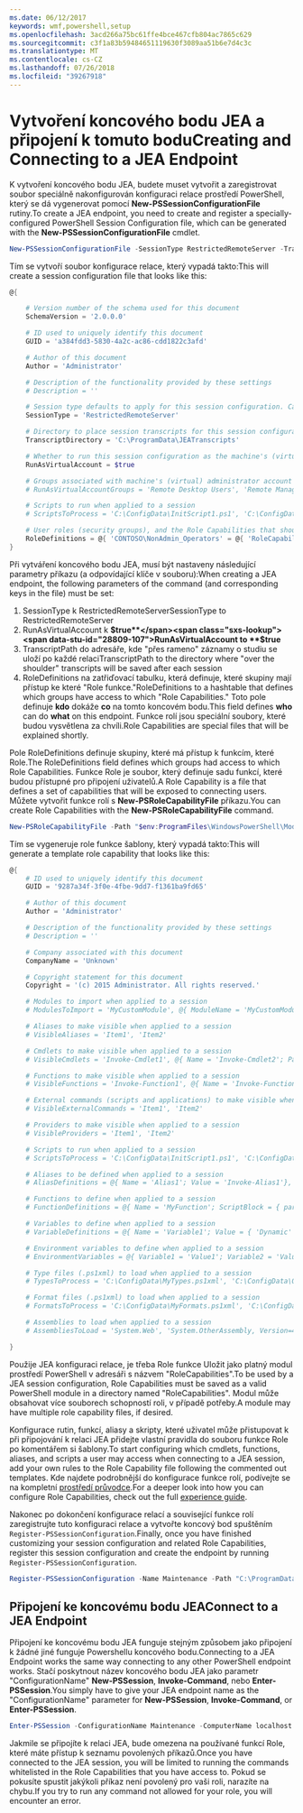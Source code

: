 ```yaml
---
ms.date: 06/12/2017
keywords: wmf,powershell,setup
ms.openlocfilehash: 3acd266a75bc61ffe4bce467cfb804ac7865c629
ms.sourcegitcommit: c3f1a83b59484651119630f3089aa51b6e7d4c3c
ms.translationtype: MT
ms.contentlocale: cs-CZ
ms.lasthandoff: 07/26/2018
ms.locfileid: "39267918"
---
```

# <a name="creating-and-connecting-to-a-jea-endpoint"></a><span data-ttu-id="28809-102">Vytvoření koncového bodu JEA a připojení k tomuto bodu</span><span class="sxs-lookup"><span data-stu-id="28809-102">Creating and Connecting to a JEA Endpoint</span></span>

<span data-ttu-id="28809-103">K vytvoření koncového bodu JEA, budete muset vytvořit a zaregistrovat soubor speciálně nakonfigurován konfiguraci relace prostředí PowerShell, který se dá vygenerovat pomocí **New-PSSessionConfigurationFile** rutiny.</span><span class="sxs-lookup"><span data-stu-id="28809-103">To create a JEA endpoint, you need to create and register a specially-configured PowerShell Session Configuration file, which can be generated with the **New-PSSessionConfigurationFile** cmdlet.</span></span>

```powershell
New-PSSessionConfigurationFile -SessionType RestrictedRemoteServer -TranscriptDirectory "C:\ProgramData\JEATranscripts" -RunAsVirtualAccount -RoleDefinitions @{ 'CONTOSO\NonAdmin_Operators' = @{ RoleCapabilities = 'Maintenance' }} -Path "$env:ProgramData\JEAConfiguration\Demo.pssc"
```

<span data-ttu-id="28809-104">Tím se vytvoří soubor konfigurace relace, který vypadá takto:</span><span class="sxs-lookup"><span data-stu-id="28809-104">This will create a session configuration file that looks like this:</span></span>

```powershell
@{

    # Version number of the schema used for this document
    SchemaVersion = '2.0.0.0'

    # ID used to uniquely identify this document
    GUID = 'a384fdd3-5830-4a2c-ac86-cdd1822c3afd'

    # Author of this document
    Author = 'Administrator'

    # Description of the functionality provided by these settings
    # Description = ''

    # Session type defaults to apply for this session configuration. Can be 'RestrictedRemoteServer' (recommended), 'Empty', or 'Default'
    SessionType = 'RestrictedRemoteServer'

    # Directory to place session transcripts for this session configuration
    TranscriptDirectory = 'C:\ProgramData\JEATranscripts'

    # Whether to run this session configuration as the machine's (virtual) administrator account
    RunAsVirtualAccount = $true

    # Groups associated with machine's (virtual) administrator account
    # RunAsVirtualAccountGroups = 'Remote Desktop Users', 'Remote Management Users'

    # Scripts to run when applied to a session
    # ScriptsToProcess = 'C:\ConfigData\InitScript1.ps1', 'C:\ConfigData\InitScript2.ps1'

    # User roles (security groups), and the Role Capabilities that should be applied to them when applied to a session
    RoleDefinitions = @{ 'CONTOSO\NonAdmin_Operators' = @{ 'RoleCapabilities' = 'Maintenance' } }
}
```

<span data-ttu-id="28809-105">Při vytváření koncového bodu JEA, musí být nastaveny následující parametry příkazu (a odpovídající klíče v souboru):</span><span class="sxs-lookup"><span data-stu-id="28809-105">When creating a JEA endpoint, the following parameters of the command (and corresponding keys in the file) must be set:</span></span>

1. <span data-ttu-id="28809-106">SessionType k RestrictedRemoteServer</span><span class="sxs-lookup"><span data-stu-id="28809-106">SessionType to RestrictedRemoteServer</span></span>
2. <span data-ttu-id="28809-107">RunAsVirtualAccount k **$true**</span><span class="sxs-lookup"><span data-stu-id="28809-107">RunAsVirtualAccount to **$true**</span></span>
3. <span data-ttu-id="28809-108">TranscriptPath do adresáře, kde "přes rameno" záznamy o studiu se uloží po každé relaci</span><span class="sxs-lookup"><span data-stu-id="28809-108">TranscriptPath to the directory where "over the shoulder" transcripts will be saved after each session</span></span>
4. <span data-ttu-id="28809-109">RoleDefinitions na zatřiďovací tabulku, která definuje, které skupiny mají přístup ke které "Role funkce."</span><span class="sxs-lookup"><span data-stu-id="28809-109">RoleDefinitions to a hashtable that defines which groups have access to which "Role Capabilities."</span></span> <span data-ttu-id="28809-110">Toto pole definuje **kdo** dokáže **co** na tomto koncovém bodu.</span><span class="sxs-lookup"><span data-stu-id="28809-110">This field defines **who** can do **what** on this endpoint.</span></span> <span data-ttu-id="28809-111">Funkce rolí jsou speciální soubory, které budou vysvětlena za chvíli.</span><span class="sxs-lookup"><span data-stu-id="28809-111">Role Capabilities are special files that will be explained shortly.</span></span>

<span data-ttu-id="28809-112">Pole RoleDefinitions definuje skupiny, které má přístup k funkcím, které Role.</span><span class="sxs-lookup"><span data-stu-id="28809-112">The RoleDefinitions field defines which groups had access to which Role Capabilities.</span></span> <span data-ttu-id="28809-113">Funkce Role je soubor, který definuje sadu funkcí, které budou přístupné pro připojení uživatelů.</span><span class="sxs-lookup"><span data-stu-id="28809-113">A Role Capability is a file that defines a set of capabilities that will be exposed to connecting users.</span></span>
<span data-ttu-id="28809-114">Můžete vytvořit funkce rolí s **New-PSRoleCapabilityFile** příkazu.</span><span class="sxs-lookup"><span data-stu-id="28809-114">You can create Role Capabilities with the **New-PSRoleCapabilityFile** command.</span></span>

```powershell
New-PSRoleCapabilityFile -Path "$env:ProgramFiles\WindowsPowerShell\Modules\DemoModule\RoleCapabilities\Maintenance.psrc"
```

<span data-ttu-id="28809-115">Tím se vygeneruje role funkce šablony, který vypadá takto:</span><span class="sxs-lookup"><span data-stu-id="28809-115">This will generate a template role capability that looks like this:</span></span>

```powershell
@{
    # ID used to uniquely identify this document
    GUID = '9287a34f-3f0e-4fbe-9dd7-f1361ba9fd65'

    # Author of this document
    Author = 'Administrator'

    # Description of the functionality provided by these settings
    # Description = ''

    # Company associated with this document
    CompanyName = 'Unknown'

    # Copyright statement for this document
    Copyright = '(c) 2015 Administrator. All rights reserved.'

    # Modules to import when applied to a session
    # ModulesToImport = 'MyCustomModule', @{ ModuleName = 'MyCustomModule'; ModuleVersion = '1.0.0.0'; GUID = '4d30d5f0-cb16-4898-812d-f20a6c596bdf' }

    # Aliases to make visible when applied to a session
    # VisibleAliases = 'Item1', 'Item2'

    # Cmdlets to make visible when applied to a session
    # VisibleCmdlets = 'Invoke-Cmdlet1', @{ Name = 'Invoke-Cmdlet2'; Parameters = @{ Name = 'Parameter1'; ValidateSet = 'Item1', 'Item2' }, @{ Name = 'Parameter2'; ValidatePattern = 'L*' } }

    # Functions to make visible when applied to a session
    # VisibleFunctions = 'Invoke-Function1', @{ Name = 'Invoke-Function2'; Parameters = @{ Name = 'Parameter1'; ValidateSet = 'Item1', 'Item2' }, @{ Name = 'Parameter2'; ValidatePattern = 'L*' } }

    # External commands (scripts and applications) to make visible when applied to a session
    # VisibleExternalCommands = 'Item1', 'Item2'

    # Providers to make visible when applied to a session
    # VisibleProviders = 'Item1', 'Item2'

    # Scripts to run when applied to a session
    # ScriptsToProcess = 'C:\ConfigData\InitScript1.ps1', 'C:\ConfigData\InitScript2.ps1'

    # Aliases to be defined when applied to a session
    # AliasDefinitions = @{ Name = 'Alias1'; Value = 'Invoke-Alias1'}, @{ Name = 'Alias2'; Value = 'Invoke-Alias2'}

    # Functions to define when applied to a session
    # FunctionDefinitions = @{ Name = 'MyFunction'; ScriptBlock = { param($MyInput) $MyInput } }

    # Variables to define when applied to a session
    # VariableDefinitions = @{ Name = 'Variable1'; Value = { 'Dynamic' + 'InitialValue' } }, @{ Name = 'Variable2'; Value = 'StaticInitialValue' }

    # Environment variables to define when applied to a session
    # EnvironmentVariables = @{ Variable1 = 'Value1'; Variable2 = 'Value2' }

    # Type files (.ps1xml) to load when applied to a session
    # TypesToProcess = 'C:\ConfigData\MyTypes.ps1xml', 'C:\ConfigData\OtherTypes.ps1xml'

    # Format files (.ps1xml) to load when applied to a session
    # FormatsToProcess = 'C:\ConfigData\MyFormats.ps1xml', 'C:\ConfigData\OtherFormats.ps1xml'

    # Assemblies to load when applied to a session
    # AssembliesToLoad = 'System.Web', 'System.OtherAssembly, Version=4.0.0.0, Culture=neutral, PublicKeyToken=b03f5f7f11d50a3a'

}
```

<span data-ttu-id="28809-116">Použije JEA konfiguraci relace, je třeba Role funkce Uložit jako platný modul prostředí PowerShell v adresáři s názvem "RoleCapabilities".</span><span class="sxs-lookup"><span data-stu-id="28809-116">To be used by a JEA session configuration, Role Capabilities must be saved as a valid PowerShell module in a directory named "RoleCapabilities".</span></span> <span data-ttu-id="28809-117">Modul může obsahovat více souborech schopností roli, v případě potřeby.</span><span class="sxs-lookup"><span data-stu-id="28809-117">A module may have multiple role capability files, if desired.</span></span>

<span data-ttu-id="28809-118">Konfigurace rutin, funkcí, aliasy a skripty, které uživatel může přistupovat k při připojování k relaci JEA přidejte vlastní pravidla do souboru funkce Role po komentářem si šablony.</span><span class="sxs-lookup"><span data-stu-id="28809-118">To start configuring which cmdlets, functions, aliases, and scripts a user may access when connecting to a JEA session, add your own rules to the Role Capability file following the commented out templates.</span></span> <span data-ttu-id="28809-119">Kde najdete podrobnější do konfigurace funkce rolí, podívejte se na kompletní [prostředí průvodce](http://aka.ms/JEA).</span><span class="sxs-lookup"><span data-stu-id="28809-119">For a deeper look into how you can configure Role Capabilities, check out the full [experience guide](http://aka.ms/JEA).</span></span>

<span data-ttu-id="28809-120">Nakonec po dokončení konfigurace relací a související funkce rolí zaregistrujte tuto konfiguraci relace a vytvořte koncový bod spuštěním `Register-PSSessionConfiguration`.</span><span class="sxs-lookup"><span data-stu-id="28809-120">Finally, once you have finished customizing your session configuration and related Role Capabilities, register this session configuration and create the endpoint by running `Register-PSSessionConfiguration`.</span></span>

```powershell
Register-PSSessionConfiguration -Name Maintenance -Path "C:\ProgramData\JEAConfiguration\Demo.pssc"
```

## <a name="connect-to-a-jea-endpoint"></a><span data-ttu-id="28809-121">Připojení ke koncovému bodu JEA</span><span class="sxs-lookup"><span data-stu-id="28809-121">Connect to a JEA Endpoint</span></span>

<span data-ttu-id="28809-122">Připojení ke koncovému bodu JEA funguje stejným způsobem jako připojení k žádné jiné funguje Powershellu koncového bodu.</span><span class="sxs-lookup"><span data-stu-id="28809-122">Connecting to a JEA Endpoint works the same way connecting to any other PowerShell endpoint works.</span></span>
<span data-ttu-id="28809-123">Stačí poskytnout název koncového bodu JEA jako parametr "ConfigurationName" **New-PSSession**, **Invoke-Command**, nebo **Enter-PSSession**.</span><span class="sxs-lookup"><span data-stu-id="28809-123">You simply have to give your JEA endpoint name as the "ConfigurationName" parameter for **New-PSSession**, **Invoke-Command**, or **Enter-PSSession**.</span></span>

```powershell
Enter-PSSession -ConfigurationName Maintenance -ComputerName localhost
```

<span data-ttu-id="28809-124">Jakmile se připojíte k relaci JEA, bude omezena na používané funkcí Role, které máte přístup k seznamu povolených příkazů.</span><span class="sxs-lookup"><span data-stu-id="28809-124">Once you have connected to the JEA session, you will be limited to running the commands whitelisted in the Role Capabilities that you have access to.</span></span> <span data-ttu-id="28809-125">Pokud se pokusíte spustit jakýkoli příkaz není povolený pro vaši roli, narazíte na chybu.</span><span class="sxs-lookup"><span data-stu-id="28809-125">If you try to run any command not allowed for your role, you will encounter an error.</span></span>